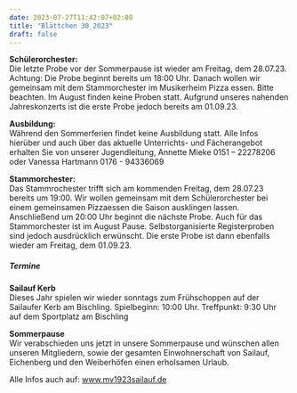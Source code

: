 ```yaml
---
date: 2023-07-27T11:42:07+02:00
title: "Blättchen 30_2023"
draft: false
---
```



**Schülerorchester:**  
Die letzte Probe vor der Sommerpause ist wieder am Freitag, dem 28.07.23. 
Achtung: Die Probe beginnt bereits um 18:00 Uhr. Danach wollen wir gemeinsam mit dem Stammorchester im Musikerheim Pizza essen. Bitte beachten.
Im August finden keine Proben statt. Aufgrund unseres nahenden Jahreskonzerts ist die erste Probe jedoch bereits am 01.09.23. 


**Ausbildung:**  
Während den Sommerferien findet keine Ausbildung statt.
Alle Infos hierüber und auch über das aktuelle Unterrichts- und Fächerangebot erhalten Sie von unserer Jugendleitung,
Annette Mieke 0151 – 22278206 oder Vanessa Hartmann 0176 - 94336069


**Stammorchester:**  
Das Stammrochester trifft sich am kommenden Freitag, dem 28.07.23 bereits um 19:00. 
Wir wollen gemeinsam mit dem Schülerorchester bei einem gemeinsamen Pizzaessen die Saison ausklingen lassen. 
Anschließend um 20:00 Uhr beginnt die nächste Probe. 
Auch für das Stammorchester ist im August Pause. Selbstorganisierte Registerproben sind jedoch ausdrücklich erwünscht.
Die erste Probe ist dann ebenfalls wieder am Freitag, dem 01.09.23. 


##### Termine


**Sailauf Kerb**  
Dieses Jahr spielen wir wieder sonntags zum Frühschoppen auf der Sailaufer Kerb am Bischling. Spielbeginn: 10:00 Uhr. Treffpunkt: 9:30 Uhr auf dem Sportplatz am Bischling


**Sommerpause**  
Wir verabschieden uns jetzt in unsere Sommerpause und wünschen allen unseren Mitgliedern, sowie der gesamten Einwohnerschaft von Sailauf, Eichenberg und den Weiberhöfen einen erholsamen Urlaub.
 
Alle Infos auch auf: www.mv1923sailauf.de